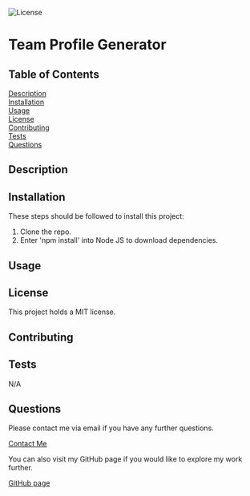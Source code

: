 ![License](https://img.shields.io/badge/License-MIT-yellow.svg)

# Team Profile Generator

## Table of Contents

[Description](#description)<br>
[Installation](#installation)<br>
[Usage](#usage)<br>
[License](#license)<br>
[Contributing](#contributing)<br>
[Tests](#tests)<br>
[Questions](#questions)

## Description

## Installation

These steps should be followed to install this project: <br>

1. Clone the repo. <br>
2. Enter 'npm install' into Node JS to download dependencies. <br>

## Usage

## License

This project holds a MIT license.

## Contributing

## Tests

N/A

## Questions

Please contact me via email if you have any further questions.

[Contact Me](mailto:naomi.winchurch@hotmail.co.uk)

You can also visit my GitHub page if you would like to explore my work further.

[GitHub page](https://github.com/Nwinch1512/ "Visit my GitHub page")

